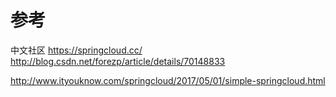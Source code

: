 


# 参考
中文社区 
https://springcloud.cc/ 
http://blog.csdn.net/forezp/article/details/70148833

http://www.ityouknow.com/springcloud/2017/05/01/simple-springcloud.html

